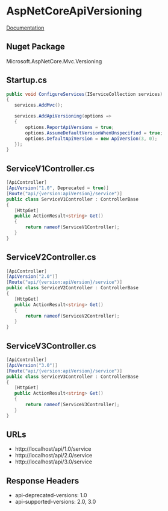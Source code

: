 # AspNetCoreApiVersioning

[Documentation](https://github.com/Microsoft/aspnet-api-versioning/wiki/How-to-Version-Your-Service)

## Nuget Package

Microsoft.AspNetCore.Mvc.Versioning

## Startup.cs

 ```csharp
public void ConfigureServices(IServiceCollection services)
{
    services.AddMvc();

    services.AddApiVersioning(options =>
    {
        options.ReportApiVersions = true;
        options.AssumeDefaultVersionWhenUnspecified = true;
        options.DefaultApiVersion = new ApiVersion(3, 0);
    });
}
 ```

## ServiceV1Controller.cs

 ```csharp
[ApiController]
[ApiVersion("1.0", Deprecated = true)]
[Route("api/{version:apiVersion}/service")]
public class ServiceV1Controller : ControllerBase
{
    [HttpGet]
    public ActionResult<string> Get()
    {
        return nameof(ServiceV1Controller);
    }
}
 ```

## ServiceV2Controller.cs

 ```csharp
[ApiController]
[ApiVersion("2.0")]
[Route("api/{version:apiVersion}/service")]
public class ServiceV2Controller : ControllerBase
{
    [HttpGet]
    public ActionResult<string> Get()
    {
        return nameof(ServiceV2Controller);
    }
}
 ```

## ServiceV3Controller.cs

 ```csharp
[ApiController]
[ApiVersion("3.0")]
[Route("api/{version:apiVersion}/service")]
public class ServiceV3Controller : ControllerBase
{
    [HttpGet]
    public ActionResult<string> Get()
    {
        return nameof(ServiceV3Controller);
    }
}
 ```

## URLs

* http://localhost/api/1.0/service
* http://localhost/api/2.0/service
* http://localhost/api/3.0/service

## Response Headers

* api-deprecated-versions: 1.0
* api-supported-versions: 2.0, 3.0
